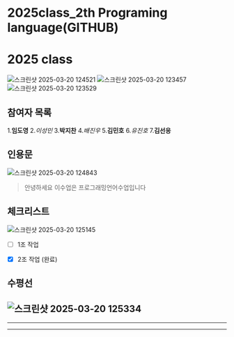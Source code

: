 # 2025class_2th Programing language(GITHUB)

# 2025 class 
![스크린샷 2025-03-20 124521](https://github.com/user-attachments/assets/07d4d762-4d95-4fbb-b821-a1483111d4a0)
![스크린샷 2025-03-20 123457](https://github.com/user-attachments/assets/eed166e2-8ff3-455d-bf42-e3d53aa32a08)
![스크린샷 2025-03-20 123529](https://github.com/user-attachments/assets/247797fa-36d6-4017-ae03-074ea7f7f86b)

## 참여자 목록
1.**임도영**
2._이성민_
3.**박지찬**
4._배진우_
5.**김민호**
6._유진호_
7.**김선응**

## 인용문
![스크린샷 2025-03-20 124843](https://github.com/user-attachments/assets/613a36fd-3350-4830-8b6f-9f3eaf65e733)


>안녕하세요 이수업은 프로그래밍언어수업입니다


## 체크리스트
![스크린샷 2025-03-20 125145](https://github.com/user-attachments/assets/e175de90-95f0-40e7-bcf0-e18b08ff9654)
-[ ] 1조 작업  
-[X] 2조 작업 (완료)  



## 수평선
![스크린샷 2025-03-20 125334](https://github.com/user-attachments/assets/a650265e-0cc2-4416-a2de-f76fed62988c)
-----------------------------------------
**************************************************
_______________________________________________
